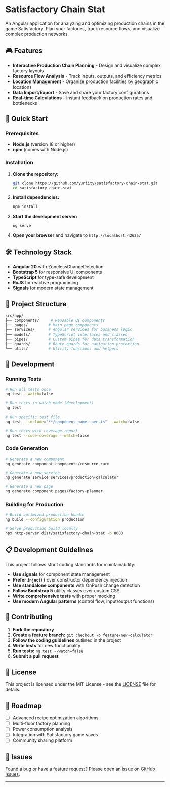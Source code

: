 # Satisfactory Chain Stat

An Angular application for analyzing and optimizing production chains in the game Satisfactory. Plan your factories, track resource flows, and visualize complex production networks.

## 🎮 Features

- **Interactive Production Chain Planning** - Design and visualize complex factory layouts
- **Resource Flow Analysis** - Track inputs, outputs, and efficiency metrics
- **Location Management** - Organize production facilities by geographic locations
- **Data Import/Export** - Save and share your factory configurations
- **Real-time Calculations** - Instant feedback on production rates and bottlenecks

## 🚀 Quick Start

### Prerequisites

- **Node.js** (version 18 or higher)
- **npm** (comes with Node.js)

### Installation

1. **Clone the repository:**

   ```bash
   git clone https://github.com/yuriity/satisfactory-chain-stat.git
   cd satisfactory-chain-stat
   ```

2. **Install dependencies:**

   ```bash
   npm install
   ```

3. **Start the development server:**

   ```bash
   ng serve
   ```

4. **Open your browser** and navigate to `http://localhost:42625/`

## 🛠 Technology Stack

- **Angular 20** with ZonelessChangeDetection
- **Bootstrap 5** for responsive UI components
- **TypeScript** for type-safe development
- **RxJS** for reactive programming
- **Signals** for modern state management

## 📁 Project Structure

``` bash
src/app/
├── components/     # Reusable UI components
├── pages/         # Main page components
├── services/      # Angular services for business logic
├── models/        # TypeScript interfaces and classes
├── pipes/         # Custom pipes for data transformation
├── guards/        # Route guards for navigation protection
└── utils/         # Utility functions and helpers
```

## 🧪 Development

### Running Tests

```bash
# Run all tests once
ng test --watch=false

# Run tests in watch mode (development)
ng test

# Run specific test file
ng test --include="**/component-name.spec.ts" --watch=false

# Run tests with coverage report
ng test --code-coverage --watch=false
```

### Code Generation

```bash
# Generate a new component
ng generate component components/resource-card

# Generate a new service
ng generate service services/production-calculator

# Generate a new page
ng generate component pages/factory-planner
```

### Building for Production

```bash
# Build optimized production bundle
ng build --configuration production

# Serve production build locally
npx http-server dist/satisfactory-chain-stat -p 8080
```

## 📋 Development Guidelines

This project follows strict coding standards for maintainability:

- **Use signals** for component state management
- **Prefer `inject()`** over constructor dependency injection
- **Use standalone components** with OnPush change detection
- **Follow Bootstrap 5** utility classes over custom CSS
- **Write comprehensive tests** with proper mocking
- **Use modern Angular patterns** (control flow, input/output functions)

## 🤝 Contributing

1. **Fork the repository**
2. **Create a feature branch:** `git checkout -b feature/new-calculator`
3. **Follow the coding guidelines** outlined in the project
4. **Write tests** for new functionality
5. **Run tests:** `ng test --watch=false`
6. **Submit a pull request**

## 📄 License

This project is licensed under the MIT License - see the [LICENSE](LICENSE) file for details.

## 🎯 Roadmap

- [ ] Advanced recipe optimization algorithms
- [ ] Multi-floor factory planning
- [ ] Power consumption analysis
- [ ] Integration with Satisfactory game saves
- [ ] Community sharing platform

## 🐛 Issues

Found a bug or have a feature request? Please open an issue on [GitHub Issues](https://github.com/yuriity/satisfactory-chain-stat/issues).

---
